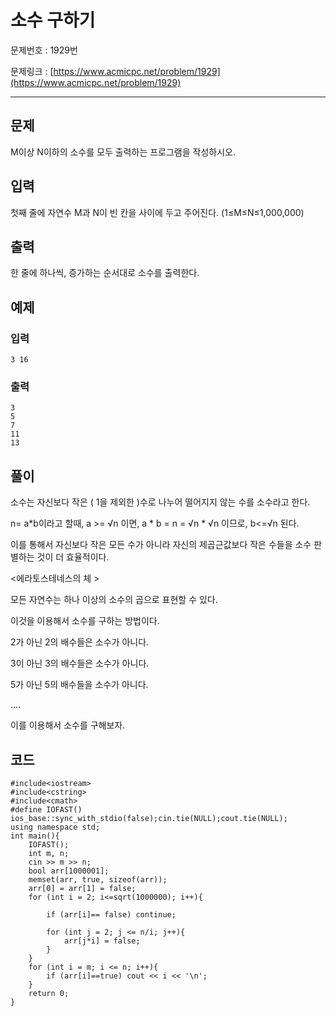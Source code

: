 # 소수 구하기

문제번호 :  1929번

문제링크 : [https://www.acmicpc.net/problem/1929](https://www.acmicpc.net/problem/1929)

----------

## 문제 ##

M이상 N이하의 소수를 모두 출력하는 프로그램을 작성하시오.




## 입력 ##

첫째 줄에 자연수 M과 N이 빈 칸을 사이에 두고 주어진다. (1≤M≤N≤1,000,000)




## 출력 ##

한 줄에 하나씩, 증가하는 순서대로 소수를 출력한다.




## 예제 ##
### 입력 ###

	3 16

### 출력 ###

	3
	5
	7
	11
	13

## 풀이 ##

소수는  자신보다 작은 ( 1을 제외한 )수로 나누어 떨어지지 않는 수를 소수라고 한다.



n= a*b이라고 할때, a >= √n 이면, a * b = n = √n * √n 이므로, b<=√n 된다.

이를 통해서 자신보다 작은 모든 수가 아니라 자신의 제곱근값보다 작은 수들을 소수 판별하는 것이 더 효율적이다.

<에라토스테네스의 체 >

모든 자연수는 하나 이상의 소수의 곱으로 표현할 수 있다.

이것을 이용해서 소수를 구하는 방법이다.

2가 아닌 2의 배수들은 소수가 아니다.

3이 아닌 3의 배수들은 소수가 아니다.

5가 아닌 5의 배수들을 소수가 아니다.

....

이를 이용해서 소수를 구해보자.



## 코드


	#include<iostream>
	#include<cstring>
	#include<cmath>
	#define IOFAST() ios_base::sync_with_stdio(false);cin.tie(NULL);cout.tie(NULL);
	using namespace std;
	int main(){
		IOFAST();
		int m, n;
		cin >> m >> n; 
		bool arr[1000001];
		memset(arr, true, sizeof(arr));
		arr[0] = arr[1] = false;
		for (int i = 2; i<=sqrt(1000000); i++){
	
			if (arr[i]== false)	continue;
	
			for (int j = 2; j <= n/i; j++){
				arr[j*i] = false;
			}
		}
		for (int i = m; i <= n; i++){
			if (arr[i]==true) cout << i << '\n';
		}
		return 0;
	}

​	
	
